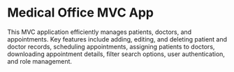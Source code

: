 # Medical Office MVC App

This MVC application efficiently manages patients, doctors, and appointments. Key features include adding, editing, and deleting patient and doctor records, scheduling appointments, assigning patients to doctors, downloading appointment details, filter search options, user authentication, and role management.
